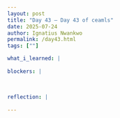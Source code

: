 ```yaml
---
layout: post
title: "Day 43 – Day 43 of ceamls"
date: 2025-07-24
author: Ignatius Nwankwo
permalink: /day43.html
tags: [""]

what_i_learned: |  
  
blockers: |
  
  
  
reflection: |
  
---
```

  
